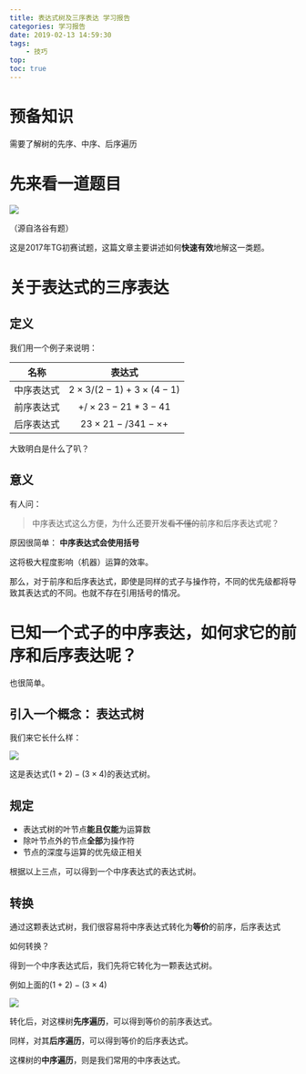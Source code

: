 ```yaml
---
title: 表达式树及三序表达 学习报告
categories: 学习报告
date: 2019-02-13 14:59:30
tags: 
    - 技巧
top:
toc: true
---
```


# 预备知识

需要了解树的先序、中序、后序遍历

<!--more-->

# 先来看一道题目

![](https://i.loli.net/2019/02/13/5c63c1b262992.jpg)

（源自洛谷有题）

这是2017年TG初赛试题，这篇文章主要讲述如何**快速有效**地解这一类题。

# 关于表达式的三序表达

## 定义

我们用一个例子来说明：

|    名称    |             表达式             |
| :--------: | :----------------------------: |
| 中序表达式 | $2\times 3/(2-1)+3\times(4-1)$ |
| 前序表达式 |      $+/\times23-21*3-41$      |
| 后序表达式 |   $23\times21-/341-\times+$    |

大致明白是什么了叭？

## 意义

有人问：

> 中序表达式这么方便，为什么还要开发~~看不懂的~~前序和后序表达式呢？

原因很简单：
**中序表达式会使用括号**

这将极大程度影响（机器）运算的效率。

那么，对于前序和后序表达式，即使是同样的式子与操作符，不同的优先级都将导致其表达式的不同。也就不存在引用括号的情况。

# 已知一个式子的中序表达，如何求它的前序和后序表达呢？

也很简单。

## 引入一个概念： **表达式树**

我们来它长什么样：

![](https://i.loli.net/2019/02/13/5c63c68026d33.png)

这是表达式${(1+2)-(3\times 4)}$的表达式树。

## 规定

- 表达式树的叶节点**能且仅能**为运算数
- 除叶节点外的节点**全部**为操作符
- 节点的深度与运算的优先级正相关

 根据以上三点，可以得到一个中序表达式的表达式树。

## 转换

通过这颗表达式树，我们很容易将中序表达式转化为**等价**的前序，后序表达式

如何转换？

得到一个中序表达式后，我们先将它转化为一颗表达式树。

例如上面的$(1+2)-(3\times 4)$

 

![](https://i.loli.net/2019/02/13/5c63c68026d33.png)

转化后，对这棵树**先序遍历**，可以得到等价的前序表达式。

同样，对其**后序遍历**，可以得到等价的后序表达式。

这棵树的**中序遍历**，则是我们常用的中序表达式。

